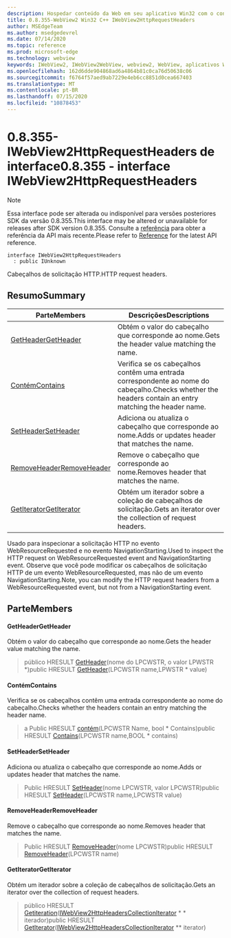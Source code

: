 ```yaml
---
description: Hospedar conteúdo da Web em seu aplicativo Win32 com o controle WebView2 do Microsoft Edge
title: 0.8.355-WebView2 Win32 C++ IWebView2HttpRequestHeaders
author: MSEdgeTeam
ms.author: msedgedevrel
ms.date: 07/14/2020
ms.topic: reference
ms.prod: microsoft-edge
ms.technology: webview
keywords: IWebView2, IWebView2WebView, webview2, WebView, aplicativos Win32, Win32, Edge
ms.openlocfilehash: 162d6dde904868ad6a4864b81c0ca76d50638c06
ms.sourcegitcommit: f6764f57aed9ab7229e4eb6cc8851d0cea667403
ms.translationtype: MT
ms.contentlocale: pt-BR
ms.lasthandoff: 07/15/2020
ms.locfileid: "10878453"
---
```

# <span data-ttu-id="865ce-104">0.8.355-IWebView2HttpRequestHeaders de interface</span><span class="sxs-lookup"><span data-stu-id="865ce-104">0.8.355 - interface IWebView2HttpRequestHeaders</span></span> 

> [!NOTE]
> <span data-ttu-id="865ce-105">Essa interface pode ser alterada ou indisponível para versões posteriores SDK da versão 0.8.355.</span><span class="sxs-lookup"><span data-stu-id="865ce-105">This interface may be altered or unavailable for releases after SDK version 0.8.355.</span></span> <span data-ttu-id="865ce-106">Consulte a [referência](../../../webview2-api-reference.md) para obter a referência da API mais recente.</span><span class="sxs-lookup"><span data-stu-id="865ce-106">Please refer to [Reference](../../../webview2-api-reference.md) for the latest API reference.</span></span>

```
interface IWebView2HttpRequestHeaders
  : public IUnknown
```

<span data-ttu-id="865ce-107">Cabeçalhos de solicitação HTTP.</span><span class="sxs-lookup"><span data-stu-id="865ce-107">HTTP request headers.</span></span>

## <span data-ttu-id="865ce-108">Resumo</span><span class="sxs-lookup"><span data-stu-id="865ce-108">Summary</span></span>

 <span data-ttu-id="865ce-109">Parte</span><span class="sxs-lookup"><span data-stu-id="865ce-109">Members</span></span>                        | <span data-ttu-id="865ce-110">Descrições</span><span class="sxs-lookup"><span data-stu-id="865ce-110">Descriptions</span></span>
--------------------------------|---------------------------------------------
[<span data-ttu-id="865ce-111">GetHeader</span><span class="sxs-lookup"><span data-stu-id="865ce-111">GetHeader</span></span>](#getheader) | <span data-ttu-id="865ce-112">Obtém o valor do cabeçalho que corresponde ao nome.</span><span class="sxs-lookup"><span data-stu-id="865ce-112">Gets the header value matching the name.</span></span>
[<span data-ttu-id="865ce-113">Contém</span><span class="sxs-lookup"><span data-stu-id="865ce-113">Contains</span></span>](#contains) | <span data-ttu-id="865ce-114">Verifica se os cabeçalhos contêm uma entrada correspondente ao nome do cabeçalho.</span><span class="sxs-lookup"><span data-stu-id="865ce-114">Checks whether the headers contain an entry matching the header name.</span></span>
[<span data-ttu-id="865ce-115">SetHeader</span><span class="sxs-lookup"><span data-stu-id="865ce-115">SetHeader</span></span>](#setheader) | <span data-ttu-id="865ce-116">Adiciona ou atualiza o cabeçalho que corresponde ao nome.</span><span class="sxs-lookup"><span data-stu-id="865ce-116">Adds or updates header that matches the name.</span></span>
[<span data-ttu-id="865ce-117">RemoveHeader</span><span class="sxs-lookup"><span data-stu-id="865ce-117">RemoveHeader</span></span>](#removeheader) | <span data-ttu-id="865ce-118">Remove o cabeçalho que corresponde ao nome.</span><span class="sxs-lookup"><span data-stu-id="865ce-118">Removes header that matches the name.</span></span>
[<span data-ttu-id="865ce-119">GetIterator</span><span class="sxs-lookup"><span data-stu-id="865ce-119">GetIterator</span></span>](#getiterator) | <span data-ttu-id="865ce-120">Obtém um iterador sobre a coleção de cabeçalhos de solicitação.</span><span class="sxs-lookup"><span data-stu-id="865ce-120">Gets an iterator over the collection of request headers.</span></span>

<span data-ttu-id="865ce-121">Usado para inspecionar a solicitação HTTP no evento WebResourceRequested e no evento NavigationStarting.</span><span class="sxs-lookup"><span data-stu-id="865ce-121">Used to inspect the HTTP request on WebResourceRequested event and NavigationStarting event.</span></span> <span data-ttu-id="865ce-122">Observe que você pode modificar os cabeçalhos de solicitação HTTP de um evento WebResourceRequested, mas não de um evento NavigationStarting.</span><span class="sxs-lookup"><span data-stu-id="865ce-122">Note, you can modify the HTTP request headers from a WebResourceRequested event, but not from a NavigationStarting event.</span></span>

## <span data-ttu-id="865ce-123">Parte</span><span class="sxs-lookup"><span data-stu-id="865ce-123">Members</span></span>

#### <span data-ttu-id="865ce-124">GetHeader</span><span class="sxs-lookup"><span data-stu-id="865ce-124">GetHeader</span></span> 

<span data-ttu-id="865ce-125">Obtém o valor do cabeçalho que corresponde ao nome.</span><span class="sxs-lookup"><span data-stu-id="865ce-125">Gets the header value matching the name.</span></span>

> <span data-ttu-id="865ce-126">público HRESULT [GetHeader](#getheader)(nome do LPCWSTR, o valor LPWSTR \*)</span><span class="sxs-lookup"><span data-stu-id="865ce-126">public HRESULT [GetHeader](#getheader)(LPCWSTR name,LPWSTR \* value)</span></span>

#### <span data-ttu-id="865ce-127">Contém</span><span class="sxs-lookup"><span data-stu-id="865ce-127">Contains</span></span> 

<span data-ttu-id="865ce-128">Verifica se os cabeçalhos contêm uma entrada correspondente ao nome do cabeçalho.</span><span class="sxs-lookup"><span data-stu-id="865ce-128">Checks whether the headers contain an entry matching the header name.</span></span>

> <span data-ttu-id="865ce-129">a Public HRESULT [contém](#contains)(LPCWSTR Name, bool \* Contains)</span><span class="sxs-lookup"><span data-stu-id="865ce-129">public HRESULT [Contains](#contains)(LPCWSTR name,BOOL \* contains)</span></span>

#### <span data-ttu-id="865ce-130">SetHeader</span><span class="sxs-lookup"><span data-stu-id="865ce-130">SetHeader</span></span> 

<span data-ttu-id="865ce-131">Adiciona ou atualiza o cabeçalho que corresponde ao nome.</span><span class="sxs-lookup"><span data-stu-id="865ce-131">Adds or updates header that matches the name.</span></span>

> <span data-ttu-id="865ce-132">Public HRESULT [SetHeader](#setheader)(nome LPCWSTR, valor LPCWSTR)</span><span class="sxs-lookup"><span data-stu-id="865ce-132">public HRESULT [SetHeader](#setheader)(LPCWSTR name,LPCWSTR value)</span></span>

#### <span data-ttu-id="865ce-133">RemoveHeader</span><span class="sxs-lookup"><span data-stu-id="865ce-133">RemoveHeader</span></span> 

<span data-ttu-id="865ce-134">Remove o cabeçalho que corresponde ao nome.</span><span class="sxs-lookup"><span data-stu-id="865ce-134">Removes header that matches the name.</span></span>

> <span data-ttu-id="865ce-135">Public HRESULT [RemoveHeader](#removeheader)(nome LPCWSTR)</span><span class="sxs-lookup"><span data-stu-id="865ce-135">public HRESULT [RemoveHeader](#removeheader)(LPCWSTR name)</span></span>

#### <span data-ttu-id="865ce-136">GetIterator</span><span class="sxs-lookup"><span data-stu-id="865ce-136">GetIterator</span></span> 

<span data-ttu-id="865ce-137">Obtém um iterador sobre a coleção de cabeçalhos de solicitação.</span><span class="sxs-lookup"><span data-stu-id="865ce-137">Gets an iterator over the collection of request headers.</span></span>

> <span data-ttu-id="865ce-138">público HRESULT [Getiteration](#getiterator)([IWebView2HttpHeadersCollectionIterator](IWebView2HttpHeadersCollectionIterator.md) \* \* iterador)</span><span class="sxs-lookup"><span data-stu-id="865ce-138">public HRESULT [GetIterator](#getiterator)([IWebView2HttpHeadersCollectionIterator](IWebView2HttpHeadersCollectionIterator.md) \*\* iterator)</span></span>

